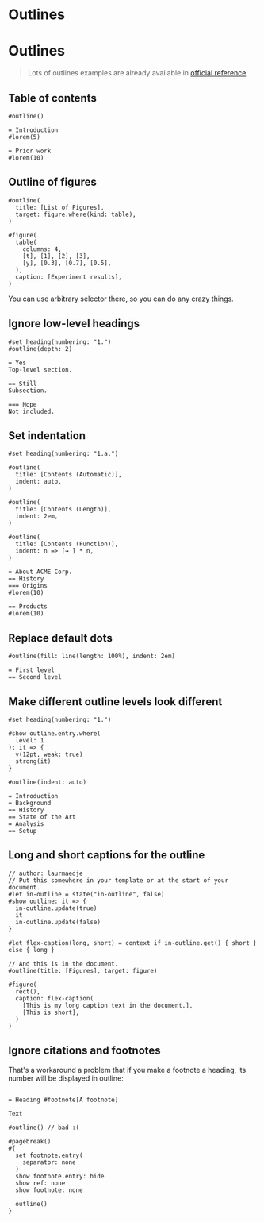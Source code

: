 # Outlines

# Outlines

> Lots of outlines examples are already available in [official reference](https://typst.app/docs/reference/meta/outline/)

## Table of contents

```typ
#outline()

= Introduction
#lorem(5)

= Prior work
#lorem(10)
```

## Outline of figures

```typ
#outline(
  title: [List of Figures],
  target: figure.where(kind: table),
)

#figure(
  table(
    columns: 4,
    [t], [1], [2], [3],
    [y], [0.3], [0.7], [0.5],
  ),
  caption: [Experiment results],
)
```

You can use arbitrary selector there, so you can do any crazy things.

<!--TODO: crazy example with labels and selector combinations-->

## Ignore low-level headings

```typ
#set heading(numbering: "1.")
#outline(depth: 2)

= Yes
Top-level section.

== Still
Subsection.

=== Nope
Not included.
```

## Set indentation

```typ
#set heading(numbering: "1.a.")

#outline(
  title: [Contents (Automatic)],
  indent: auto,
)

#outline(
  title: [Contents (Length)],
  indent: 2em,
)

#outline(
  title: [Contents (Function)],
  indent: n => [→ ] * n,
)

= About ACME Corp.
== History
=== Origins
#lorem(10)

== Products
#lorem(10)
```

## Replace default dots

```typ
#outline(fill: line(length: 100%), indent: 2em)

= First level
== Second level
```

## Make different outline levels look different

```typ
#set heading(numbering: "1.")

#show outline.entry.where(
  level: 1
): it => {
  v(12pt, weak: true)
  strong(it)
}

#outline(indent: auto)

= Introduction
= Background
== History
== State of the Art
= Analysis
== Setup
```

## Long and short captions for the outline

```typ
// author: laurmaedje
// Put this somewhere in your template or at the start of your document.
#let in-outline = state("in-outline", false)
#show outline: it => {
  in-outline.update(true)
  it
  in-outline.update(false)
}

#let flex-caption(long, short) = context if in-outline.get() { short } else { long }

// And this is in the document.
#outline(title: [Figures], target: figure)

#figure(
  rect(),
  caption: flex-caption(
    [This is my long caption text in the document.],
    [This is short],
  )
)
```

## Ignore citations and footnotes

That's a workaround a problem that if you make a footnote a heading, its number will be displayed in outline:

```typ

= Heading #footnote[A footnote]

Text

#outline() // bad :(

#pagebreak()
#{
  set footnote.entry(
    separator: none
  )
  show footnote.entry: hide
  show ref: none
  show footnote: none

  outline()
}
```
